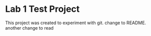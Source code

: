 # Lab 1 Test Project
This project was created to experiment with git.
change to README.
another change to read
